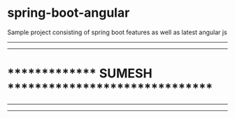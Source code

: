 # spring-boot-angular
Sample project consisting of spring boot features as well as latest angular js 

***************************************************
***************************************************
# ************* SUMESH ******************************
***************************************************
***************************************************
